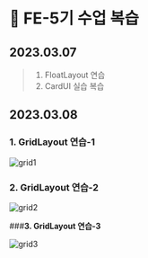 # 📖 FE-5기 수업 복습

  ## 2023.03.07
> 1. FloatLayout 연습
> 2. CardUI 실습 복습

  ## 2023.03.08
### **1. GridLayout 연습-1**

![grid1](https://user-images.githubusercontent.com/113427991/223730373-d04faa46-58e8-48c5-a314-0a2f8d3d9c1e.png)

### **2. GridLayout 연습-2**

![grid2](https://user-images.githubusercontent.com/113427991/223729577-b8425fd8-35ce-4270-8566-b0e52c992008.png)

###**3. GridLayout 연습-3**

![grid3](https://user-images.githubusercontent.com/113427991/223730228-3a513f90-7881-4fce-93a1-624b32ced103.png)

